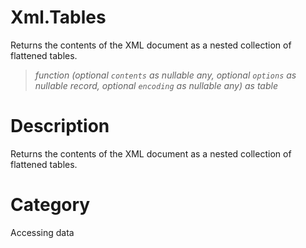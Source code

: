 ﻿# Xml.Tables
Returns the contents of the XML document as a nested collection of flattened tables.
> _function (optional <code>contents</code> as nullable any, optional <code>options</code> as nullable record, optional <code>encoding</code> as nullable any) as table_
# Description 
Returns the contents of the XML document as a nested collection of flattened tables.
# Category 
Accessing data
